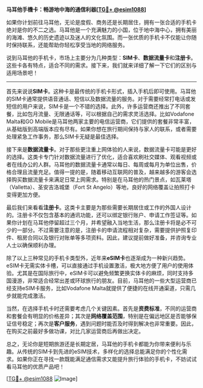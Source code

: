 **马耳他手機卡：畅游地中海的通信利器[[TG💪+ @esim1088](https://t.me/s/esim1088)]**

如果你计划前往马耳他，无论是度假、商务还是长期居住，拥有一张合适的手机卡绝对是你的不二之选。马耳他是一个充满魅力的小国，位于地中海中心，拥有美丽的海滩、悠久的历史遗迹以及迷人的文化氛围。而一张优质的手机卡不仅能让你随时保持联系，还能帮助你轻松享受当地的网络服务。

说到马耳他的手机卡，市场上主要分为几种类型：**SIM卡**、**数据流量卡**和**注册卡**。这些卡各有特点，适合不同的需求。接下来，我们就来详细了解一下它们的区别与适用场景吧！

---

首先来说说**SIM卡**。这种卡是最传统的手机卡形式，插入手机后即可使用。马耳他的SIM卡通常提供语音通话、短信以及数据流量的服务。对于需要经常打电话或发短信的用户来说，SIM卡是一个不错的选择。此外，许多运营商还推出了不同套餐，比如包月流量、无限通话等，可以根据自己的需求灵活选择。比如Vodafone Malta和GO Mobile是马耳他两家主要的电信运营商，它们提供的套餐非常丰富，从基础版到高端版本应有尽有。如果你想在旅行期间保持与家人的联系，或者需要处理紧急工作事务，那么SIM卡无疑是最佳选择。

接下来是**数据流量卡**。对于那些更注重上网体验的人来说，数据流量卡可能是更好的选择。这类卡专门针对数据流量进行了优化，适合喜欢刷社交媒体、观看视频或者在线办公的人群。马耳他的数据流量卡通常以每日、每周或每月为单位出售，价格合理且流量充足。值得一提的是，随着移动互联网的普及，越来越多的游客会选择购买数据流量卡来满足日常上网需求。特别是在马耳他的热门景点，如瓦莱塔（Valletta）、圣安吉洛城堡（Fort St Angelo）等地，良好的网络覆盖让拍照打卡变得更加方便。

最后我们来看看**注册卡**。这类卡主要是为那些需要长期居住或工作的外国人设计的。注册卡不仅包含基本的通讯功能，还可以绑定银行账户、申请工作签证等。如果你计划在马耳他停留超过三个月，并希望融入当地生活，那么注册卡将是必不可少的一部分。不过需要注意的是，注册卡的申请流程相对复杂，需要提供护照复印件、租房合同以及银行对账单等多项资料。因此，建议提前做好准备，并咨询专业人士以确保顺利办理。

除了以上三种常见的手机卡类型外，近年来**eSIM卡**也逐渐成为一种新兴趋势。eSIM卡无需实体卡槽，可以直接通过手机设置激活，极大地方便了用户的使用体验。尤其是在国际旅行中，eSIM卡可以避免频繁更换实体卡的麻烦，同时支持多国漫游，非常适合经常出差或环球旅行的朋友。目前，马耳他的一些大型运营商已经支持eSIM卡服务，比如Vodafone Malta就提供了便捷的在线开通渠道，只需几步就能完成激活。

当然，在选择手机卡时还需要考虑几个关键因素。首先是**资费标准**，不同的运营商和套餐会有明显的价格差异；其次是**网络覆盖范围**，特别是在偏远地区是否能够保证信号稳定；再次是**客户服务**，遇到问题时能否及时得到解决也非常重要。因此，在购买之前最好多做功课，对比几家运营商后再做出决定。

总之，无论你是短期旅游还是长期定居，马耳他的手机卡都能为你带来便利与乐趣。从传统的SIM卡到先进的eSIM技术，多样化的选择总能满足你的个性化需求。如果你正在寻找一款既能满足通信需求又能提升旅行体验的手机卡，不妨试试看马耳他的优质产品吧！

[[TG💪+ @esim1088](https://t.me/s/esim1088) ![Image](https://i.postimg.cc/4NQfJmqS/Snipaste-2025-05-13-00-14-12.png)]